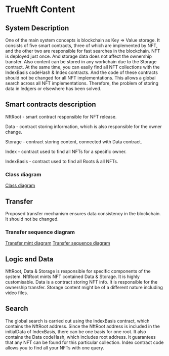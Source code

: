 # TrueNft Content
 
## System Description 
 
One of the main system concepts is blockchain as Key => Value storage. It consists of five smart contracts, three of which are implemented by NFT, and the other two are responsible for fast searches in the blockchain. NFT is deployed just once. And storage data does not affect the ownership transfer. Also content can be stored in any workchain due to the Storage contract. At the same time, you can easily find all NFT collections with the IndexBasis codeHash & Index contracts. And the code of these contracts should not be changed for all NFT implementations. This allows a global search across all NFT implementations. Therefore, the problem of storing data in ledgers or elsewhere has been solved.
 
## Smart contracts description
 
NftRoot - smart contract responsible for NFT release.
 
Data - contract storing information, which is also responsible for the owner change.
 
Storage - contract storing content, connected with Data contract. 
 
Index - contract used to find all NFTs for a specific owner.
 
IndexBasis - contract used to find all Roots & all NFTs.
 
### Class diagram
 
[Class diagram](../../out/components/true-nft-content/uml/image-storage-class/image-storage-class.png)
 
## Transfer
 
Proposed transfer mechanism ensures data consistency in the blockchain. It should not be changed.
 
### Transfer sequence diagram

[Transfer mint diagram](../../out/components/true-nft-content/uml/image-storage-mint/image-storage.png)
[Transfer sequence diagram](../../out/components/true-nft-content/uml/image-storage-transfer/image-storage.png)
 
## Logic and Data
 
NftRoot, Data & Storage is responsible for specific components of the system. NftRoot mints NFT contained Data & Storage. It is highly customisable. Data is a contract storing NFT info. It is responsible for the ownership transfer. Storage content might be of a different nature including video files.
 
## Search
 
The global search is carried out using the IndexBasis contract, which contains the NftRoot address. Since the NftRoot address is included in the initialData of IndexBasis, there can be one basis for one root. It also contains the Data codeHash, which includes root address. It guarantees that any NFT can be found for this particular collection. Index contract code allows you to find all your NFTs with one query.
